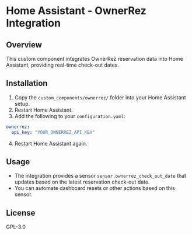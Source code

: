# Home Assistant - OwnerRez Integration

## Overview
This custom component integrates OwnerRez reservation data into Home Assistant, providing real-time check-out dates.

## Installation
1. Copy the `custom_components/ownerrez/` folder into your Home Assistant setup.
2. Restart Home Assistant.
3. Add the following to your `configuration.yaml`:
```yaml
ownerrez:
  api_key: "YOUR_OWNERREZ_API_KEY"
```
4. Restart Home Assistant again.

## Usage
- The integration provides a sensor `sensor.ownerrez_check_out_date` that updates based on the latest reservation check-out date.
- You can automate dashboard resets or other actions based on this sensor.

## License
GPL-3.0
